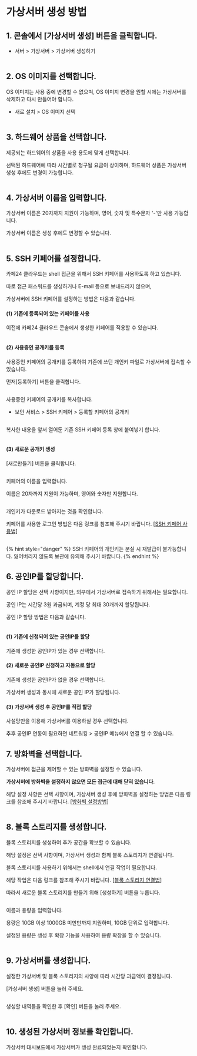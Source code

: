 # 가상서버 생성 방법

## 1. 콘솔에서 \[가상서버 생성] 버튼을 클릭합니다.

* 서버 > 가상서버 > 가상서버 생성하기

<figure><img src="https://filesystem.cafe24.com/hosting/cloud_service/2020/02/24/19721a16c543b5901674cf57fe87fbc8_1582521749.png" alt=""><figcaption></figcaption></figure>



## 2. OS 이미지를 선택합니다.

OS 이미지는 사용 중에 변경할 수 없으며, OS 이미지 변경을 원할 시에는 가상서버를 삭제하고 다시 만들어야 합니다.

* 새로 설치 > OS 이미지 선택

<figure><img src="https://filesystem.cafe24.com/hosting/cloud_service/2020/02/24/15bf717eeb660432396a287f9147e368_1582525122.png" alt=""><figcaption></figcaption></figure>



## 3. 하드웨어 상품을 선택합니다.

제공되는 하드웨어의 상품을 사용 용도에 맞게 선택합니다.

선택된 하드웨어에 따라 시간별로 청구될 요금이 상이하며, 하드웨어 상품은 가상서버 생성 후에도 변경이 가능합니다.

<figure><img src="https://filesystem.cafe24.com/hosting/cloud_service/2020/02/24/7140e12d2557da7e02474d0fa93306d5_1582525242.png" alt=""><figcaption></figcaption></figure>



## 4. 가상서버 이름을 입력합니다.

가상서버 이름은 20자까지 지원이 가능하며, 영어, 숫자 및 특수문자 '-'만 사용  가능합니다.

가상서버 이름은 생성 후에도 변경할 수 있습니다.

<figure><img src="https://filesystem.cafe24.com/hosting/cloud_service/2020/02/24/ee785d7baec674f5aae85dd2deb0a306_1582525303.png" alt=""><figcaption></figcaption></figure>



## 5. SSH 키페어를 설정합니다.

카페24 클라우드는 shell 접근을 위해서 SSH 키페어를 사용하도록 하고 있습니다.

따로 접근 패스워드를 생성하거나 E-mail 등으로 보내드리지 않으며,

가상서버에 SSH 키페어를 설정하는 방법은 다음과 같습니다.

#### (1) 기존에 등록되어 있는 키페어를 사용

이전에 카페24 클라우드 콘솔에서 생성한 키페어를 적용할 수 있습니다.

<figure><img src="https://filesystem.cafe24.com/hosting/cloud_service/2021/05/24/7c4ba23274531abf51cc31b05242ffd9_1621834120.png" alt=""><figcaption></figcaption></figure>

#### (2) 사용중인 공개키를 등록

사용중인 키페어의 공개키를 등록하여 기존에 쓰던 개인키 파일로 가상서버에 접속할 수 있습니다.

먼저\[등록하기] 버튼을 클릭합니다.

<figure><img src="https://filesystem.cafe24.com/hosting/cloud_service/2021/05/24/02e30fdcdcdb7409c72ffe4b158f4cd9_1621834199.jpg" alt=""><figcaption></figcaption></figure>

사용중인 키페어의 공개키를 복사합니다.

* 보안 서비스 > SSH 키페어 > 등록할 키페어의 공개키

<figure><img src="https://filesystem.cafe24.com/hosting/cloud_service/2021/05/24/fc0a122c58ef5c0bb33c8e0427029cf8_1621834588.png" alt=""><figcaption></figcaption></figure>

복사한 내용을 앞서 열어둔 기존 SSH 키페어  등록 창에 붙여넣기 합니다.

<figure><img src="https://filesystem.cafe24.com/hosting/cloud_service/2021/05/24/12b8c0d104fd54977cb906d0634a59a2_1621834733.jpg" alt=""><figcaption></figcaption></figure>

#### (3)  새로운 공개키 생성

\[새로만들기] 버튼을 클릭합니다.

&#x20;

<figure><img src="https://filesystem.cafe24.com/hosting/cloud_service/2020/02/24/fb4c10053a071a85348757dcd8a60f39_1582525539.png" alt=""><figcaption></figcaption></figure>

키페어의 이름을 입력합니다.

이름은 20자까지 지원이 가능하며, 영어와 숫자만 지원합니다.

<figure><img src="https://filesystem.cafe24.com/hosting/cloud_service/2020/02/24/22053d1bbf2f53f96a104c7a88d44cce_1582527935.png" alt=""><figcaption></figcaption></figure>

개인키가 다운로드 받아지는 것을 확인합니다.&#x20;

키페어를 사용한 로그인 방법은 다음 링크를 참조해 주시기 바랍니다. [\[SSH 키페어 사용법\]](https://console.cafe24.com/support/faq/view?idx=71)

<figure><img src="https://filesystem.cafe24.com/hosting/cloud_service/2020/02/24/233dd4df8b8227ca0bbbd5425c29ceea_1582527961.png" alt=""><figcaption></figcaption></figure>

{% hint style="danger" %}
SSH 키페어의 개인키는 분실 시 재발급이 불가능합니다. 잃어버리지 않도록 보관에 유의해 주시기 바랍니다.
{% endhint %}



## 6. 공인IP를 할당합니다.

공인 IP 할당은 선택 사항이지만, 외부에서 가상서버로 접속하기 위해서는 필요합니다.

공인 IP는 시간당 3원 과금되며, 계정 당 최대 30개까지 할당됩니다.

공인 IP 할당 방법은 다음과 같습니다.

<figure><img src="https://filesystem.cafe24.com/hosting/cloud_service/2020/11/13/bbaa88e39fd7cad174bddc7d6963a8ea_1605251451.jpg" alt=""><figcaption></figcaption></figure>

#### (1) 기존에 신청되어 있는 공인IP를 할당

기존에 생성한 공인IP가 있는 경우 선택합니다.

#### (2) 새로운 공인IP 신청하고 자동으로 할당

기존에 생성한 공인IP가 없을 경우 선택합니다.

가상서버 생성과 동시에 새로운 공인 IP가 할당됩니다.

#### (3) 가상서버 생성 후 공인IP를 직접 할당

사설망만을 이용해 가상서버를 이용하실 경우 선택합니다.

추후 공인IP 연동이 필요하면 네트워킹 > 공인IP 메뉴에서 연결 할 수 있습니다.



## 7. 방화벽을 선택합니다.

가상서버에 접근을 제어할 수 있는 방화벽을 설정할 수 있습니다.

**가상서버에 방화벽을 설정하지 않으면 모든 접근에 대해 닫혀 있습니다**.

해당 설정 사항은 선택 사항이며, 가상서버 생성 후에 방화벽을 설정하는 방법은 다음 링크를 참조해 주시기 바랍니다. [\[방화벽 설정방법\]](https://console.cafe24.com/support/faq/view?idx=95)

<figure><img src="https://filesystem.cafe24.com/hosting/cloud_service/2020/02/24/cb6ccb8a018c9acc891f0da3d20a48b2_1582528000.png" alt=""><figcaption></figcaption></figure>



## 8. 블록 스토리지를 생성합니다.

블록 스토리지를 생성하여 추가 공간을 확보할 수 있습니다.&#x20;

해당 설정은 선택 사항이며, 가상서버 생성과 함께 블록 스토리지가 연결됩니다.

블록 스토리지를 사용하기 위해서는 shell에서 연결 작업이 필요합니다.

해당 작업은 다음 링크를 참조해 주시기 바랍니다. [\[블록 스토리지 연결법\]](https://console.cafe24.com/support/faq/view?idx=47)

따라서 새로운 블록 스토리지를 만들기 위해 \[생성하기] 버튼을 누릅니다.

<figure><img src="https://filesystem.cafe24.com/hosting/cloud_service/2020/02/24/9454d1ec912a655c37d7451a169204bf_1582528597.png" alt=""><figcaption></figcaption></figure>

이름과 용량을 입력합니다.

용량은 10GB 이상 1000GB 미만만까지 지원하며, 10GB 단위로 입력합니다.

설정된 용량은 생성 후 확장 기능을 사용하여 용량 확장을 할 수 있습니다.

<figure><img src="https://filesystem.cafe24.com/hosting/cloud_service/2020/02/24/93770250fa2c8ed6933b671bafcae27c_1582528609.png" alt=""><figcaption></figcaption></figure>



## 9. 가상서버를 생성합니다.

설정한 가상서버 및 블록 스토리지의 사양에 따라 시간당 과금액이 결정됩니다.&#x20;

\[가상서버 생성] 버튼을 눌러 주세요.

&#x20;

<figure><img src="https://filesystem.cafe24.com/hosting/cloud_service/2020/02/24/a5337e19fcf5309c8235ce58c152828b_1582528992.png" alt=""><figcaption></figcaption></figure>

생성할 내역들을 확인한 후 \[확인] 버튼을 눌러 주세요.

<figure><img src="https://filesystem.cafe24.com/hosting/cloud_service/2020/02/24/614e1fe5da56bd04cd9508e50e7be38b_1582529009.png" alt=""><figcaption></figcaption></figure>



## 10. 생성된 가상서버 정보를 확인합니다.

가상서버 대시보드에서 가상서버가 생성 완료되었는지 확인합니다.

<figure><img src="https://filesystem.cafe24.com/hosting/cloud_service/2020/02/24/571f13d1ebbaaf2698680389c3c4e157_1582529445.png" alt=""><figcaption></figcaption></figure>
